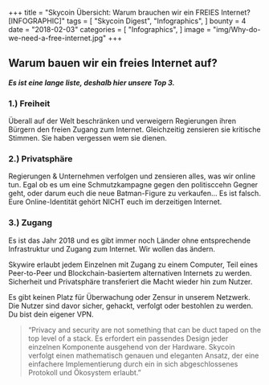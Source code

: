 +++
title = "Skycoin Übersicht: Warum brauchen wir ein FREIES Internet? [INFOGRAPHIC]"
tags = [
    "Skycoin Digest",
    "Infographics",
]
bounty = 4
date = "2018-02-03"
categories = [
    "Infographics",
]
image = "img/Why-do-we-need-a-free-internet.jpg"
+++

## Warum bauen wir ein freies Internet auf? 

**_Es ist eine lange liste, deshalb hier unsere Top 3._**

### 1.) Freiheit 

 Überall auf der Welt beschränken und verweigern  Regierungen ihren Bürgern den freien Zugang zum Internet. Gleichzeitig zensieren sie kritische Stimmen. Sie haben vergessen wem sie dienen. 

### 2.) Privatsphäre

Regierungen & Unternehmen verfolgen und zensieren alles, was wir online tun. Egal ob es um eine Schmutzkampagne gegen den politisccehn Gegner geht, oder darum euch die neue Batman-Figure zu verkaufen... Es ist falsch. Eure Online-Identität gehört NICHT euch im derzeitigen Internet. 

### 3.) Zugang

Es ist das Jahr 2018 und es gibt immer noch Länder ohne entsprechende Infrastruktur und Zugang zum Internet. Wir wollen das ändern. 

Skywire erlaubt jedem Einzelnen mit Zugang zu einem Computer, Teil eines Peer-to-Peer und Blockchain-basiertem alternativen Internets zu werden. Sicherheit und Privatsphäre transferiert die Macht wieder hin zum Nutzer.  

Es gibt keinen Platz für Überwachung oder Zensur in unserem Netzwerk. Die Nutzer sind davor sicher, gehackt, verfolgt oder bestohlen zu werden. Du bist dein eigener VPN. 

> “Privacy and security are not something that can be duct taped on the top level of a stack. Es erfordert ein passendes Design jeder einzelnen Komponente ausgehend von der Hardware. Skycoin verfolgt einen mathematisch genauen und eleganten Ansatz, der eine einfachere Implementierung durch ein in sich abgeschlossenes Protokoll und Ökosystem erlaubt.”
